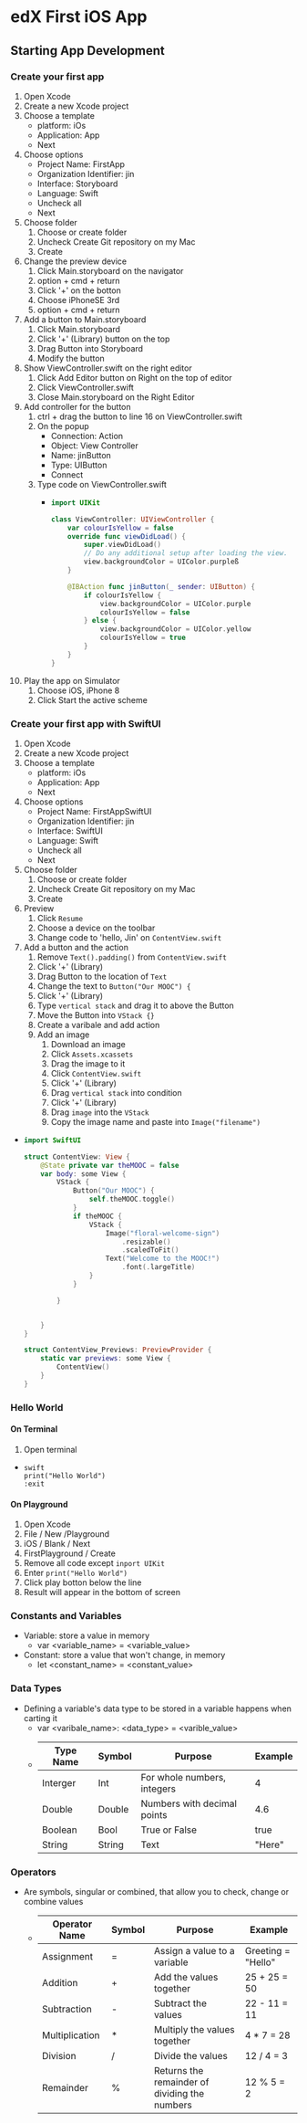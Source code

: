 # edX First iOS App

## Starting App Development

### Create your first app

1. Open Xcode
2. Create a new Xcode project
3. Choose a template
    - platform: iOs
    - Application: App
    - Next
4. Choose options
    - Project Name: FirstApp
    - Organization Identifier: jin
    - Interface: Storyboard
    - Language: Swift
    - Uncheck all
    - Next
5. Choose folder
    1. Choose or create folder
    2. Uncheck Create Git repository on my Mac
    3. Create
6. Change the preview device
    1. Click Main.storyboard on the navigator
    2. option + cmd + return
    3. Click '+' on the botton
    4. Choose iPhoneSE 3rd
    5. option + cmd + return
7. Add a button to Main.storyboard
    1. Click Main.storyboard
    2. Click '+' (Library) button on the top
    3. Drag Button into Storyboard
    4. Modify the button
8. Show ViewController.swift on the right editor
    1. Click Add Editor button on Right on the top of editor
    2. Click ViewController.swift
    3. Close Main.storyboard on the Right Editor
9. Add controller for the button
    1. ctrl + drag the button to line 16 on ViewController.swift
    2. On the popup
        - Connection: Action
        - Object: View Controller
        - Name: jinButton
        - Type: UIButton
        - Connect
    3. Type code on ViewController.swift
        - ```swift
          import UIKit

          class ViewController: UIViewController {
              var colourIsYellow = false
              override func viewDidLoad() {
                  super.viewDidLoad()
                  // Do any additional setup after loading the view.
                  view.backgroundColor = UIColor.purpleß
              }

              @IBAction func jinButton(_ sender: UIButton) {
                  if colourIsYellow {
                      view.backgroundColor = UIColor.purple
                      colourIsYellow = false
                  } else {
                      view.backgroundColor = UIColor.yellow
                      colourIsYellow = true
                  }
              }
          }
          ```
10. Play the app on Simulator
    1. Choose iOS, iPhone 8
    2. Click Start the active scheme

### Create your first app with SwiftUI

1. Open Xcode
2. Create a new Xcode project
3. Choose a template
    - platform: iOs
    - Application: App
    - Next
4. Choose options
    - Project Name: FirstAppSwiftUI
    - Organization Identifier: jin
    - Interface: SwiftUI
    - Language: Swift
    - Uncheck all
    - Next
5. Choose folder
    1. Choose or create folder
    2. Uncheck Create Git repository on my Mac
    3. Create
6. Preview
    1. Click `Resume`
    2. Choose a device on the toolbar
    3. Change code to 'hello, Jin' on `ContentView.swift`
7. Add a button and the action
    1. Remove `Text().padding()` from `ContentView.swift`
    2. Click '+' (Library)
    3. Drag Button to the location of `Text`
    4. Change the text to `Button("Our MOOC") {`
    5. Click '+' (Library)
    6. Type `vertical stack` and drag it to above the Button
    7. Move the Button into `VStack {}`
    8. Create a varibale and add action
    9. Add an image
        1. Download an image
        2. Click `Assets.xcassets`
        3. Drag the image to it
        4. Click `ContentView.swift`
        5. Click '+' (Library)
        6. Drag `vertical stack` into condition
        7. Click '+' (Library)
        8. Drag `image` into the `VStack`
        9. Copy the image name and paste into `Image("filename")`
        
- ```swift
  import SwiftUI

  struct ContentView: View {
      @State private var theMOOC = false
      var body: some View {
          VStack {
              Button("Our MOOC") {
                  self.theMOOC.toggle()
              }
              if theMOOC {
                  VStack {
                      Image("floral-welcome-sign")
                          .resizable()
                          .scaledToFit()
                      Text("Welcome to the MOOC!")
                          .font(.largeTitle)
                  }
              }

          }


      }
  }

  struct ContentView_Previews: PreviewProvider {
      static var previews: some View {
          ContentView()
      }
  }
  ```

### Hello World

#### On Terminal

1. Open terminal

- ```
  swift
  print("Hello World")
  :exit
  ```

#### On Playground

1. Open Xcode
2. File / New /Playground
3. iOS / Blank / Next
4. FirstPlayground / Create
5. Remove all code except `inport UIKit`
5. Enter `print("Hello World")`
6. Click play botton below the line
7. Result will appear in the bottom of screen

### Constants and Variables

- Variable: store a value in memory
    - var <variable_name> = <variable_value>
- Constant: store a value that won't change, in memory
    - let <constant_name> = <constant_value>

### Data Types

- Defining a variable's data type to be stored in a variable happens when carting it
    - var <varibale_name>: <data_type> = <varible_value>
    - |Type Name|Symbol|Purpose|Example|
      |---|---|---|---|
      |Interger|Int|For whole numbers, integers|4|
      |Double|Double|Numbers with decimal points|4.6|
      |Boolean|Bool|True or False|true|
      |String|String|Text|"Here"|

### Operators

- Are symbols, singular or combined, that allow you to check, change or combine values
    - |Operator Name|Symbol|Purpose|Example|
      |---|---|---|---|
      |Assignment| = |Assign a value to a variable|Greeting = "Hello"|
      |Addition| + |Add the values together|25 + 25 = 50|
      |Subtraction| - |Subtract the values|22 - 11 = 11|
      |Multiplication| * |Multiply the values together|4 * 7 = 28|
      |Division| / |Divide the values|12 / 4 = 3|
      |Remainder|%|Returns the remainder of dividing the numbers|12 % 5 = 2|
      
